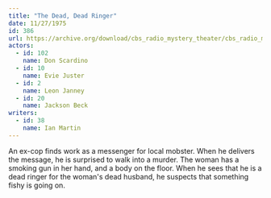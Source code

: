 ```yaml
---
title: "The Dead, Dead Ringer"
date: 11/27/1975
id: 386
url: https://archive.org/download/cbs_radio_mystery_theater/cbs_radio_mystery_theater-0351-0400.zip/cbs_radio_mystery_theater-0351-0400%2Fcbsrmt_0386_the_dead_dead_ringer.mp3
actors:  
  - id: 102
    name: Don Scardino  
  - id: 10
    name: Evie Juster  
  - id: 2
    name: Leon Janney  
  - id: 20
    name: Jackson Beck
writers:  
  - id: 38
    name: Ian Martin
---
```

An ex-cop finds work as a messenger for local mobster. When he delivers the message, he is surprised to walk into a murder. The woman has a smoking gun in her hand, and a body on the floor. When he sees that he is a dead ringer for the woman's dead husband, he suspects that something fishy is going on.